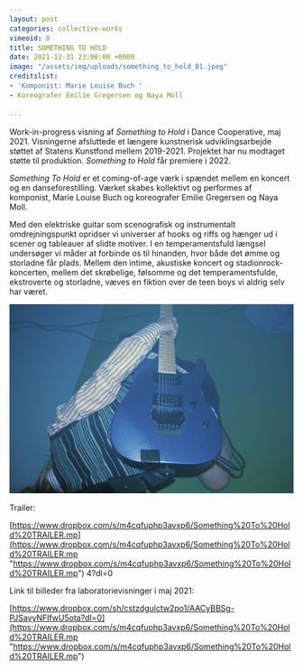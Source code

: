 ```yaml
---
layout: post
categories: collective-works
vimeoid: 0
title: SOMETHING TO HOLD
date: 2021-12-31 23:00:00 +0000
image: "/assets/img/uploads/something_to_hold_01.jpeg"
creditslist:
- 'Komponist: Marie Louise Buch '
- Koreografer Emilie Gregersen og Naya Moll

---
```

Work-in-progress visning af _Something to Hold_ i Dance Cooperative, maj 2021. Visningerne afsluttede et længere kunstnerisk udviklingsarbejde støttet af Statens Kunstfond mellem 2019-2021. Projektet har nu modtaget støtte til produktion. _Something to Hold_ får premiere i 2022.

_Something To Hold_ er et coming-of-age værk i spændet mellem en koncert og en danseforestilling. Værket skabes kollektivt og performes af komponist, Marie Louise Buch og koreografer Emilie Gregersen og Naya Moll.

Med den elektriske guitar som scenografisk og instrumentalt omdrejningspunkt opridser vi universer af hooks og riffs og hænger ud i scener og tableauer af slidte motiver. I en temperamentsfuld længsel undersøger vi måder at forbinde os til hinanden, hvor både det ømme og storladne får plads. Mellem den intime, akustiske koncert og stadionrock-koncerten, mellem det skrøbelige, følsomme og det temperamentsfulde, ekstroverte og storladne, væves en fiktion over de teen boys vi aldrig selv har været.

![](/assets/img/uploads/something_to_hold_02.jpeg)

Trailer:

 [https://www.dropbox.com/s/m4cqfuphp3avxp6/Something%20To%20Hold%20TRAILER.mp](https://www.dropbox.com/s/m4cqfuphp3avxp6/Something%20To%20Hold%20TRAILER.mp "https://www.dropbox.com/s/m4cqfuphp3avxp6/Something%20To%20Hold%20TRAILER.mp") 4?dl=0

Link til billeder fra laboratorievisninger i maj 2021:

[https://www.dropbox.com/sh/cstzdgulctw2po1/AACyBBSg-PJSavyNFlfwU5ota?dl=0](https://www.dropbox.com/s/m4cqfuphp3avxp6/Something%20To%20Hold%20TRAILER.mp "https://www.dropbox.com/s/m4cqfuphp3avxp6/Something%20To%20Hold%20TRAILER.mp")
